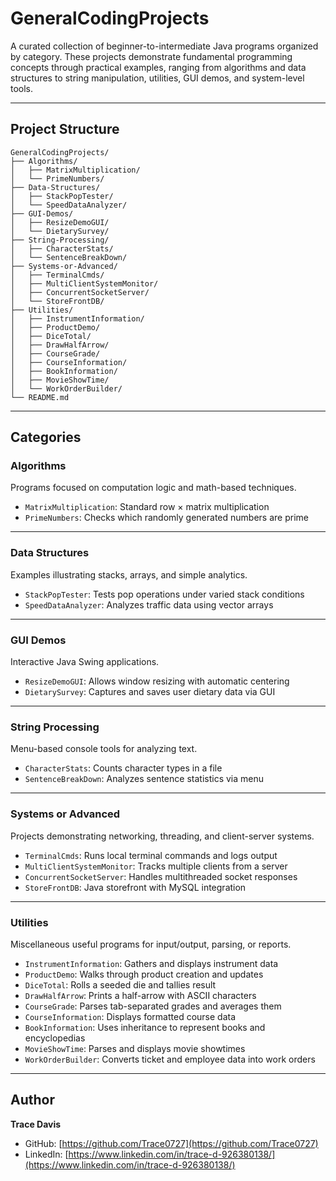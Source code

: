 # GeneralCodingProjects

A curated collection of beginner-to-intermediate Java programs organized by category. These projects demonstrate fundamental programming concepts through practical examples, ranging from algorithms and data structures to string manipulation, utilities, GUI demos, and system-level tools.

---

## Project Structure

```
GeneralCodingProjects/
├── Algorithms/
│   ├── MatrixMultiplication/
│   └── PrimeNumbers/
├── Data-Structures/
│   ├── StackPopTester/
│   └── SpeedDataAnalyzer/
├── GUI-Demos/
│   ├── ResizeDemoGUI/
│   └── DietarySurvey/
├── String-Processing/
│   ├── CharacterStats/
│   └── SentenceBreakDown/
├── Systems-or-Advanced/
│   ├── TerminalCmds/
│   ├── MultiClientSystemMonitor/
│   ├── ConcurrentSocketServer/
│   └── StoreFrontDB/
├── Utilities/
│   ├── InstrumentInformation/
│   ├── ProductDemo/
│   ├── DiceTotal/
│   ├── DrawHalfArrow/
│   ├── CourseGrade/
│   ├── CourseInformation/
│   ├── BookInformation/
│   ├── MovieShowTime/
│   └── WorkOrderBuilder/
└── README.md
```

---

## Categories

### **Algorithms**
Programs focused on computation logic and math-based techniques.
- `MatrixMultiplication`: Standard row × matrix multiplication
- `PrimeNumbers`: Checks which randomly generated numbers are prime

---

### **Data Structures**
Examples illustrating stacks, arrays, and simple analytics.
- `StackPopTester`: Tests pop operations under varied stack conditions
- `SpeedDataAnalyzer`: Analyzes traffic data using vector arrays

---

### **GUI Demos**
Interactive Java Swing applications.
- `ResizeDemoGUI`: Allows window resizing with automatic centering
- `DietarySurvey`: Captures and saves user dietary data via GUI

---

### **String Processing**
Menu-based console tools for analyzing text.
- `CharacterStats`: Counts character types in a file
- `SentenceBreakDown`: Analyzes sentence statistics via menu

---

### **Systems or Advanced**
Projects demonstrating networking, threading, and client-server systems.
- `TerminalCmds`: Runs local terminal commands and logs output
- `MultiClientSystemMonitor`: Tracks multiple clients from a server
- `ConcurrentSocketServer`: Handles multithreaded socket responses
- `StoreFrontDB`: Java storefront with MySQL integration

---

### **Utilities**
Miscellaneous useful programs for input/output, parsing, or reports.
- `InstrumentInformation`: Gathers and displays instrument data
- `ProductDemo`: Walks through product creation and updates
- `DiceTotal`: Rolls a seeded die and tallies result
- `DrawHalfArrow`: Prints a half-arrow with ASCII characters
- `CourseGrade`: Parses tab-separated grades and averages them
- `CourseInformation`: Displays formatted course data
- `BookInformation`: Uses inheritance to represent books and encyclopedias
- `MovieShowTime`: Parses and displays movie showtimes
- `WorkOrderBuilder`: Converts ticket and employee data into work orders

---

## Author
**Trace Davis**  
- GitHub: [https://github.com/Trace0727](https://github.com/Trace0727)  
- LinkedIn: [https://www.linkedin.com/in/trace-d-926380138/](https://www.linkedin.com/in/trace-d-926380138/)
